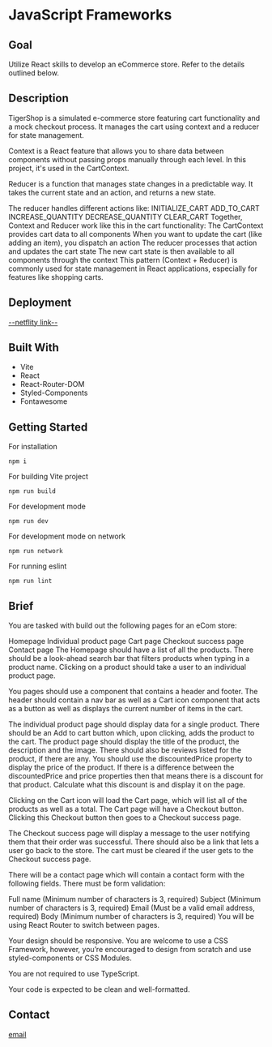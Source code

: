 # JavaScript Frameworks

## Goal

Utilize React skills to develop an eCommerce store. Refer to the details outlined below.

## Description

TigerShop is a simulated e-commerce store featuring cart functionality and a mock checkout process. It manages the cart using context and a reducer for state management.

Context is a React feature that allows you to share data between components without passing props manually through each level. In this project, it's used in the CartContext.

Reducer is a function that manages state changes in a predictable way. It takes the current state and an action, and returns a new state.

The reducer handles different actions like:
INITIALIZE_CART
ADD_TO_CART
INCREASE_QUANTITY
DECREASE_QUANTITY
CLEAR_CART
Together, Context and Reducer work like this in the cart functionality:
The CartContext provides cart data to all components
When you want to update the cart (like adding an item), you dispatch an action
The reducer processes that action and updates the cart state
The new cart state is then available to all components through the context
This pattern (Context + Reducer) is commonly used for state management in React applications, especially for features like shopping carts.

## Deployment

[--netflity link--](https://javascript-frameworks-course-assignme.netlify.app/)

## Built With

- Vite
- React
- React-Router-DOM
- Styled-Components
- Fontawesome

## Getting Started

For installation

```
npm i
```

For building Vite project

```
npm run build
```

For development mode

```
npm run dev
```

For development mode on network

```
npm run network
```

For running eslint

```
npm run lint
```

## Brief

You are tasked with build out the following pages for an eCom store:

Homepage
Individual product page
Cart page
Checkout success page
Contact page
The Homepage should have a list of all the products. There should be a look-ahead search bar that filters products when typing in a product name. Clicking on a product should take a user to an individual product page.

You pages should use a <Layout> component that contains a header and footer. The header should contain a nav bar as well as a Cart icon component that acts as a button as well as displays the current number of items in the cart.

The individual product page should display data for a single product. There should be an Add to cart button which, upon clicking, adds the product to the cart. The product page should display the title of the product, the description and the image. There should also be reviews listed for the product, if there are any. You should use the discountedPrice property to display the price of the product. If there is a difference between the discountedPrice and price properties then that means there is a discount for that product. Calculate what this discount is and display it on the page.

Clicking on the Cart icon will load the Cart page, which will list all of the products as well as a total. The Cart page will have a Checkout button. Clicking this Checkout button then goes to a Checkout success page.

The Checkout success page will display a message to the user notifying them that their order was successful. There should also be a link that lets a user go back to the store. The cart must be cleared if the user gets to the Checkout success page.

There will be a contact page which will contain a contact form with the following fields. There must be form validation:

Full name (Minimum number of characters is 3, required)
Subject (Minimum number of characters is 3, required)
Email (Must be a valid email address, required)
Body (Minimum number of characters is 3, required)
You will be using React Router to switch between pages.

Your design should be responsive. You are welcome to use a CSS Framework, however, you’re encouraged to design from scratch and use styled-components or CSS Modules.

You are not required to use TypeScript.

Your code is expected to be clean and well-formatted.

## Contact

[email](mailto:arnasbalciunas@gmail.com)
